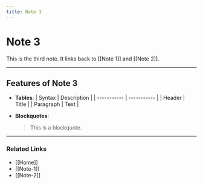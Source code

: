 ```yaml
---
title: Note 3
---
```

# Note 3

This is the third note. It links back to [[Note 1]] and [[Note 2]].

---

## Features of Note 3

- **Tables**:
  | Syntax      | Description |
  | ----------- | ----------- |
  | Header      | Title       |
  | Paragraph   | Text        |

- **Blockquotes**:
  > This is a blockquote.

---

### Related Links

- [[Home]]
- [[Note-1]]
- [[Note-2]]
